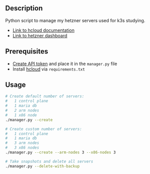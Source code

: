 ## Description

Python script to manage my hetzner servers used for k3s studying.

- [Link to hcloud documentation](https://hcloud-python.readthedocs.io/en/stable/)
- [Link to hetzner dashboard](https://console.hetzner.cloud/projects/2839568/servers)

## Prerequisites

- [Create API token](https://docs.hetzner.com/cloud/api/getting-started/generating-api-token/) and place it in the `manager.py` file
- Install [hcloud](https://github.com/hetznercloud/hcloud-python) via `requirements.txt`

## Usage

```sh
# Create default number of servers:
#   1 control plane
#   1 maria db
#   2 arm nodes
#   1 x86 node
./manager.py --create

# Create custom number of servers:
#   1 control plane
#   1 maria db
#   3 arm nodes
#   3 x86 nodes
./manager.py --create --arm-nodes 3 --x86-nodes 3

# Take snapshots and delete all servers
./manager.py --delete-with-backup
```
